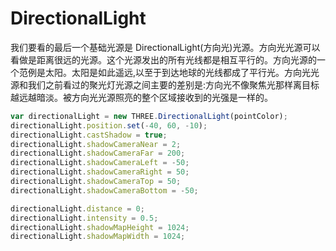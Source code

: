 # DirectionalLight

我们要看的最后一个基础光源是 DirectionalLight(方向光)光源。方向光光源可以看做是距离很远的光源。这个光源发出的所有光线都是相互平行的。方向光源的一个范例是太阳。太阳是如此遥远,以至于到达地球的光线都成了平行光。方向光光源和我们之前看过的聚光灯光源之间主要的差别是:方向光不像聚焦光那样离目标越远越暗淡。被方向光光源照亮的整个区域接收到的光强是一样的。

```js
var directionalLight = new THREE.DirectionalLight(pointColor);
directionalLight.position.set(-40, 60, -10);
directionalLight.castShadow = true;
directionalLight.shadowCameraNear = 2;
directionalLight.shadowCameraFar = 200;
directionalLight.shadowCameraLeft = -50;
directionalLight.shadowCameraRight = 50;
directionalLight.shadowCameraTop = 50;
directionalLight.shadowCameraBottom = -50;

directionalLight.distance = 0;
directionalLight.intensity = 0.5;
directionalLight.shadowMapHeight = 1024;
directionalLight.shadowMapWidth = 1024;
```

